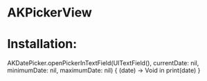 # AKPickerView

# **Installation:**

AKDatePicker.openPickerInTextField(UITextField(), currentDate: nil, minimumDate: nil, maximumDate: nil) { (date) -> Void in
      print(date)
}

